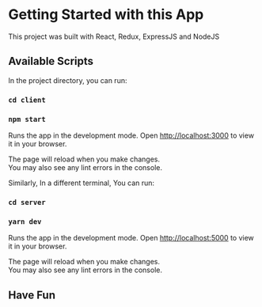 # Getting Started with this App

This project was built with React, Redux, ExpressJS and NodeJS

## Available Scripts

In the project directory, you can run:

### `cd client`

### `npm start`

Runs the app in the development mode.
Open [http://localhost:3000](http://localhost:3000) to view it in your browser.

The page will reload when you make changes.\
You may also see any lint errors in the console.

Similarly, In a different terminal, You can run:

### `cd server`

### `yarn dev`

Runs the app in the development mode.
Open [http://localhost:5000](http://localhost:5000) to view it in your browser.

The page will reload when you make changes.\
You may also see any lint errors in the console.

## Have Fun
